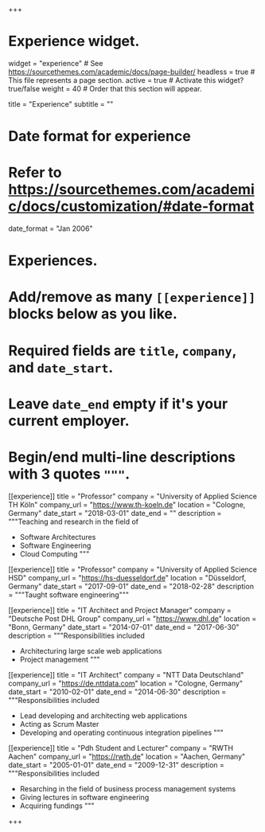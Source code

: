 +++
# Experience widget.
widget = "experience"  # See https://sourcethemes.com/academic/docs/page-builder/
headless = true  # This file represents a page section.
active = true  # Activate this widget? true/false
weight = 40  # Order that this section will appear.

title = "Experience"
subtitle = ""

# Date format for experience
#   Refer to https://sourcethemes.com/academic/docs/customization/#date-format
date_format = "Jan 2006"

# Experiences.
#   Add/remove as many `[[experience]]` blocks below as you like.
#   Required fields are `title`, `company`, and `date_start`.
#   Leave `date_end` empty if it's your current employer.
#   Begin/end multi-line descriptions with 3 quotes `"""`.
[[experience]]
  title = "Professor"
  company = "University of Applied Science TH Köln"
  company_url = "https://www.th-koeln.de"
  location = "Cologne, Germany"
  date_start = "2018-03-01"
  date_end = ""
  description = """Teaching and research in the field of

  * Software Architectures
  * Software Engineering
  * Cloud Computing
  """

[[experience]]
  title = "Professor"
  company = "University of Applied Science HSD"
  company_url = "https://hs-duesseldorf.de"
  location = "Düsseldorf, Germany"
  date_start = "2017-09-01"
  date_end = "2018-02-28"
  description = """Taught software engineering"""

[[experience]]
  title = "IT Architect and Project Manager"
  company = "Deutsche Post DHL Group"
  company_url = "https://www.dhl.de"
  location = "Bonn, Germany"
  date_start = "2014-07-01"
  date_end = "2017-06-30"
  description = """Responsibilities included
  
  * Architecturing large scale web applications
  * Project management
  """

[[experience]]
  title = "IT Architect"
  company = "NTT Data Deutschland"
  company_url = "https://de.nttdata.com"
  location = "Cologne, Germany"
  date_start = "2010-02-01"
  date_end = "2014-06-30"
  description = """Responsibilities included
  
  * Lead developing and architecting web applications
  * Acting as Scrum Master
  * Developing and operating continuous integration pipelines
  """

[[experience]]
  title = "Pdh Student and Lecturer"
  company = "RWTH Aachen"
  company_url = "https://rwth.de"
  location = "Aachen, Germany"
  date_start = "2005-01-01"
  date_end = "2009-12-31"
  description = """Responsibilities included
  
  * Resarching in the field of business process management systems
  * Giving lectures in software engineering
  * Acquiring fundings
  """

+++
